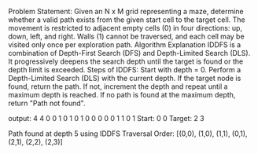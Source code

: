 Problem Statement: Given an N x M grid representing a maze, determine whether a valid path exists from the given start cell to the target cell. The movement is restricted to adjacent empty cells (0) in four directions: up, down, left, and right. Walls (1) cannot be traversed, and each cell may be visited only once per exploration path. Algorithm Explanation IDDFS is a combination of Depth-First Search (DFS) and Depth-Limited Search (DLS). It progressively deepens the search depth until the target is found or the depth limit is exceeded. Steps of IDDFS: Start with depth = 0. Perform a Depth-Limited Search (DLS) with the current depth. If the target node is found, return the path. If not, increment the depth and repeat until a maximum depth is reached. If no path is found at the maximum depth, return "Path not found".

output:
4 4
0 0 1 0
1 0 1 0
0 0 0 0 
1 1 0 1 
Start: 0 0 
Target: 2 3

Path found at depth 5 using IDDFS Traversal Order: [(0,0), (1,0), (1,1), (0,1), (2,1), (2,2), (2,3)]
